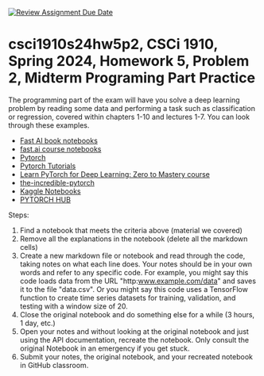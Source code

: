 [![Review Assignment Due Date](https://classroom.github.com/assets/deadline-readme-button-24ddc0f5d75046c5622901739e7c5dd533143b0c8e959d652212380cedb1ea36.svg)](https://classroom.github.com/a/sFAuYN8c)
# csci1910s24hw5p2, CSCi 1910, Spring 2024, Homework 5, Problem 2, Midterm Programing Part Practice

The programming part of the exam will have you solve a deep learning problem by reading some data and performing a task such as classification or regression, covered within  chapters 1-10 and lectures 1-7. You can look through these examples.

* [Fast AI book notebooks](https://github.com/fastai/fastbook)
* [fast.ai course notebooks](https://github.com/fastai/course22)
* [Pytorch](https://brsoff.github.io/tutorials/)
* [Pytorch Tutorials](https://github.com/abhimishra91/pytorch-tutorials)
* [Learn PyTorch for Deep Learning: Zero to Mastery course](https://github.com/mrdbourke/pytorch-deep-learning)
* [the-incredible-pytorch](https://github.com/ritchieng/the-incredible-pytorch?tab=readme-ov-file)
* [Kaggle Notebooks](https://www.kaggle.com/code?searchQuery=keras)
* [PYTORCH HUB](https://pytorch.org/hub/)


Steps:

1. Find a notebook that meets the criteria above (material we covered)
2. Remove all the explanations in the notebook (delete all the markdown cells)
3. Create a new markdown file or notebook and read through the code, taking notes on what each line does. Your notes should be in your own words and refer to any specific code. For example, you might say this code loads data from the URL "http:www.example.com/data" and saves it to the file "data.csv". Or you might say this code uses a TensorFlow function to create time series datasets for training, validation, and testing with a window size of 20.
4. Close the original notebook and do something else for a while (3 hours, 1 day, etc.)
5. Open your notes and without looking at the original notebook and just using the API documentation, recreate the notebook. Only consult the original Notebook in an emergency if you get stuck.
6. Submit your notes, the original notebook, and your recreated notebook in GitHub classroom.
